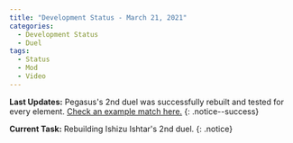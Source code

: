 ```yaml
---
title: "Development Status - March 21, 2021"
categories:
  - Development Status
  - Duel
tags:
  - Status
  - Mod
  - Video
---
```


**Last Updates:** Pegasus's 2nd duel was successfully rebuilt and tested for every element. [Check an example match here.](https://www.youtube.com/watch?v=Pk891u8CcGM)
{: .notice--success}

**Current Task:** Rebuilding Ishizu Ishtar's 2nd duel.
{: .notice}
